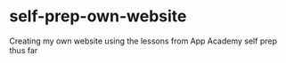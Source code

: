 # self-prep-own-website
Creating my own website using the lessons from App Academy self prep thus far

